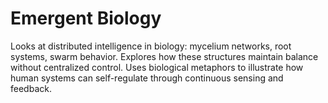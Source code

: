 # Emergent Biology

Looks at distributed intelligence in biology: mycelium networks, root systems, swarm behavior. Explores how these structures maintain balance without centralized control. Uses biological metaphors to illustrate how human systems can self-regulate through continuous sensing and feedback.
